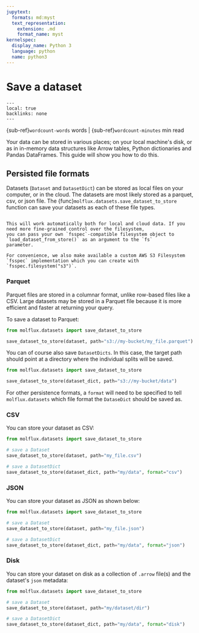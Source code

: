 ```yaml
---
jupytext:
  formats: md:myst
  text_representation:
    extension: .md
    format_name: myst
kernelspec:
  display_name: Python 3
  language: python
  name: python3
---
```


# Save a dataset

```{contents} On this page
---
local: true
backlinks: none
---
```

{sub-ref}`wordcount-words` words | {sub-ref}`wordcount-minutes` min read


Your data can be stored in various places; on your local machine's disk, or as in in-memory data structures like Arrow
tables, Python dictionaries and Pandas DataFrames. This guide will show you how to do this.

## Persisted file formats

Datasets (`Dataset` and `DatasetDict`) can be stored as local files on your computer, or in the cloud. The datasets are
most likely stored as a parquet, csv, or json file. The {func}`molflux.datasets.save_dataset_to_store` function can save
your datasets as each of these file types.

```{hint}

This will work automatically both for local and cloud data. If you need more fine-grained control over the filesystem,
you can pass your own `fsspec`-compatible filesystem object to `load_dataset_from_store()` as an argument to the `fs`
parameter.

For convenience, we also make available a custom AWS S3 Filesystem `fsspec` implementation which you can create with
`fsspec.filesystem("s3")`.
```

### Parquet

Parquet files are stored in a columnar format, unlike row-based files like a CSV.
Large datasets may be stored in a Parquet file because it is more efficient and faster at returning your query.

To save a dataset to Parquet:

```python
from molflux.datasets import save_dataset_to_store

save_dataset_to_store(dataset, path="s3://my-bucket/my_file.parquet")
```

You can of course also save `DatasetDicts`. In this case, the target path should point at a directory where the
individual splits will be saved.

```python
from molflux.datasets import save_dataset_to_store

save_dataset_to_store(dataset_dict, path="s3://my-bucket/data")
```

For other persistence formats, a `format` will need to be specified to tell `molflux.datasets` which file format the
`DataseDict` should be saved as.

### CSV

You can store your dataset as CSV:

```python
from molflux.datasets import save_dataset_to_store

# save a Dataset
save_dataset_to_store(dataset, path="my_file.csv")

# save a DatasetDict
save_dataset_to_store(dataset_dict, path="my/data", format="csv")
```

### JSON

You can store your dataset as JSON as shown below:

```python
from molflux.datasets import save_dataset_to_store

# save a Dataset
save_dataset_to_store(dataset, path="my_file.json")

# save a DatasetDict
save_dataset_to_store(dataset_dict, path="my/data", format="json")
```


### Disk

You can store your dataset on disk as a collection of  `.arrow` file(s) and the dataset's `json` metadata:

```python
from molflux.datasets import save_dataset_to_store

# save a Dataset
save_dataset_to_store(dataset, path="my/dataset/dir")

# save a DatasetDict
save_dataset_to_store(dataset_dict, path="my/data", format="disk")
```

